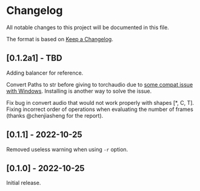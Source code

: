 # Changelog

All notable changes to this project will be documented in this file.

The format is based on [Keep a Changelog](https://keepachangelog.com/en/1.0.0/).

## [0.1.2a1] - TBD

Adding balancer for reference.

Convert Paths to str before giving to torchaudio due to [some compat issue with Windows](https://github.com/facebookresearch/encodec/issues/13).
Installing is another way to solve the issue.

Fix bug in convert audio that would not work properly with shapes [*, C, T].
Fixing incorrect order of operations when evaluating the number of frames (thanks @chenjiasheng  for the report).

## [0.1.1] - 2022-10-25

Removed useless warning when using `-r` option.

## [0.1.0] - 2022-10-25

Initial release.
